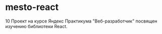 # mesto-react
10 Проект на курсе Яндекс Практикума "Веб-разработчик" посвящен изучению библиотеки React.